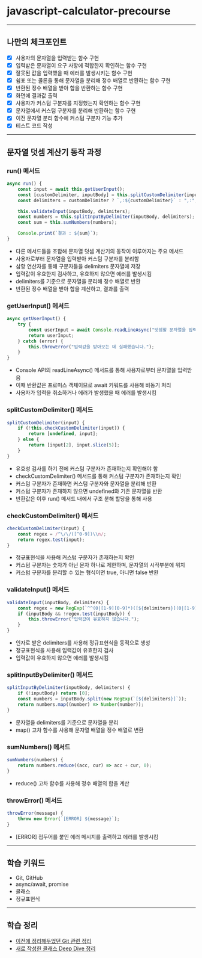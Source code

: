 # javascript-calculator-precourse

---

## 나만의 체크포인트

-   [x] 사용자의 문자열을 입력받는 함수 구현
-   [x] 입력받은 문자열이 요구 사항에 적합한지 확인하는 함수 구현
-   [x] 잘못된 값을 입력했을 때 에러를 발생시키는 함수 구현
-   [x] 쉼표 또는 콜론을 통해 문자열을 분리해 정수 배열로 반환하는 함수 구현
-   [x] 반환된 정수 배열을 받아 합을 반환하는 함수 구현
-   [x] 화면에 결과값 출력
-   [x] 사용자가 커스텀 구분자를 지정했는지 확인하는 함수 구현
-   [x] 문자열에서 커스텀 구분자를 분리해 반환하는 함수 구현
-   [x] 이전 문자열 분리 함수에 커스텀 구분자 기능 추가
-   [x] 테스트 코드 작성

---

## 문자열 덧셈 계산기 동작 과정

### run() 메서드

```javascript
async run() {
    const input = await this.getUserInput();
    const [customDelimiter, inputBody] = this.splitCustomDelimiter(input);
    const delimiters = customDelimiter ? `,:${customDelimiter}` : ",:";

    this.validateInput(inputBody, delimiters);
    const numbers = this.splitInputByDelimiter(inputBody, delimiters);
    const sum = this.sumNumbers(numbers);

    Console.print(`결과 : ${sum}`);
}
```

-   다른 메서드들을 조합해 문자열 덧셈 계산기의 동작이 이루어지는 주요 메서드
-   사용자로부터 문자열을 입력받아 커스텀 구분자를 분리함
-   삼항 연산자를 통해 구분자들을 delimiters 문자열에 저장
-   입력값이 유효한지 검사하고, 유효하지 않으면 에러를 발생시킴
-   delimiters를 기준으로 문자열을 분리해 정수 배열로 반환
-   반환된 정수 배열을 받아 합을 계산하고, 결과를 출력

### getUserInput() 메서드

```javascript
async getUserInput() {
    try {
        const userInput = await Console.readLineAsync("덧셈할 문자열을 입력해 주세요.\n");
        return userInput;
    } catch (error) {
        this.throwError("입력값을 받아오는 데 실패했습니다.");
    }
}
```

-   Console API의 readLineAsync() 메서드를 통해 사용자로부터 문자열을 입력받음
-   이때 반환값은 프로미스 객체이므로 await 키워드를 사용해 비동기 처리
-   사용자가 입력을 취소하거나 에러가 발생했을 때 에러를 발생시킴

### splitCustomDelimiter() 메서드

```javascript
splitCustomDelimiter(input) {
    if (!this.checkCustomDelimiter(input)) {
        return [undefined, input];
    } else {
        return [input[2], input.slice(5)];
    }
}
```

-   유효성 검사를 하기 전에 커스텀 구분자가 존재하는지 확인해야 함
-   checkCustomDelimiter() 메서드를 통해 커스텀 구분자가 존재하는지 확인
-   커스텀 구분자가 존재하면 커스텀 구분자와 문자열을 분리해 반환
-   커스텀 구분자가 존재하지 않으면 undefined와 기존 문자열을 반환
-   반환값은 이후 run() 메서드 내에서 구조 분해 할당을 통해 사용

### checkCustomDelimiter() 메서드

```javascript
checkCustomDelimiter(input) {
    const regex = /^\/\/([^0-9])\\n/;
    return regex.test(input);
}
```

-   정규표현식을 사용해 커스텀 구분자가 존재하는지 확인
-   커스텀 구분자는 숫자가 아닌 문자 하나로 제한하며, 문자열의 시작부분에 위치
-   커스텀 구분자를 분리할 수 있는 형식이면 true, 아니면 false 반환

### validateInput() 메서드

```javascript
validateInput(inputBody, delimiters) {
    const regex = new RegExp(`^^(0|[1-9][0-9]*)([${delimiters}](0|[1-9][0-9]*))*$`);
    if (inputBody && !regex.test(inputBody)) {
        this.throwError("입력값이 유효하지 않습니다.");
    }
}
```

-   인자로 받은 delimiters를 사용해 정규표현식을 동적으로 생성
-   정규표현식을 사용해 입력값이 유효한지 검사
-   입력값이 유효하지 않으면 에러를 발생시킴

### splitInputByDelimiter() 메서드

```javascript
splitInputByDelimiter(inputBody, delimiters) {
    if (!inputBody) return [0];
    const numbers = inputBody.split(new RegExp(`[${delimiters}]`));
    return numbers.map((number) => Number(number));
}
```

-   문자열을 delimiters를 기준으로 문자열을 분리
-   map() 고차 함수를 사용해 문자열 배열을 정수 배열로 변환

### sumNumbers() 메서드

```javascript
sumNumbers(numbers) {
    return numbers.reduce((acc, cur) => acc + cur, 0);
}
```

-   reduce() 고차 함수를 사용해 정수 배열의 합을 계산

### throwError() 메서드

```javascript
throwError(message) {
    throw new Error(`[ERROR] ${message}`);
}
```

-   [ERROR] 접두어를 붙인 에러 메시지를 출력하고 에러를 발생시킴

---

## 학습 키워드

-   Git, GitHub
-   async/await, promise
-   클래스
-   정규표현식

---

## 학습 정리

-   [이전에 정리해두었던 Git 관련 정리](https://angry-whale-416.notion.site/DAY01-29c79be9c52d410781b40fbd7228d2ac?pvs=4)
-   [새로 작성한 클래스 Deep Dive 정리](http://angry-whale-416.notion.site)
